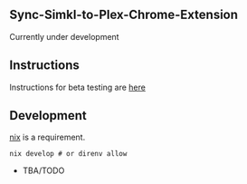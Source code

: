 ## Sync-Simkl-to-Plex-Chrome-Extension

Currently under development

## Instructions

Instructions for beta testing are [here](docs/BETA.md)

## Development

[nix](https://nixos.org/download/#download-nix) is a requirement.

```shell
nix develop # or direnv allow
```

- TBA/TODO
